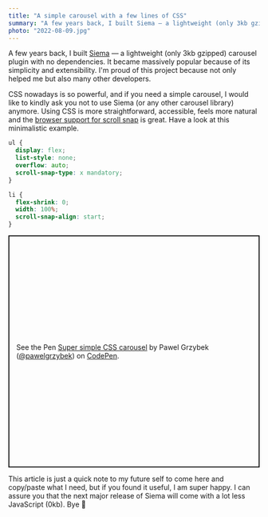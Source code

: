```yaml
---
title: "A simple carousel with a few lines of CSS"
summary: "A few years back, I built Siema — a lightweight (only 3kb gzipped) carousel plugin with no dependencies. Nowadays, I would like to ask you to stop using it."
photo: "2022-08-09.jpg"
---
```


A few years back, I built [Siema](https://pawelgrzybek.github.io/siema/) — a lightweight (only 3kb gzipped) carousel plugin with no dependencies. It became massively popular because of its simplicity and extensibility. I'm proud of this project because not only helped me but also many other developers.

CSS nowadays is so powerful, and if you need a simple carousel, I would like to kindly ask you not to use Siema (or any other carousel library) anymore. Using CSS is more straightforward, accessible, feels more natural and the [browser support for scroll snap](https://caniuse.com/css-snappoints) is great. Have a look at this minimalistic example.

```css
ul {
  display: flex;
  list-style: none;
  overflow: auto;
  scroll-snap-type: x mandatory;
}

li {
  flex-shrink: 0;
  width: 100%;
  scroll-snap-align: start;
}
```

<p>
<p class="codepen" data-height="464" data-default-tab="result" data-slug-hash="rNdKRGw" data-user="pawelgrzybek" style="height: 464px; box-sizing: border-box; display: flex; align-items: center; justify-content: center; border: 2px solid; margin: 1em 0; padding: 1em;">
  <span>See the Pen <a href="https://codepen.io/pawelgrzybek/pen/rNdKRGw">
  Super simple CSS carousel</a> by Pawel Grzybek (<a href="https://codepen.io/pawelgrzybek">@pawelgrzybek</a>)
  on <a href="https://codepen.io">CodePen</a>.</span>
</p>
<script async src="https://cpwebassets.codepen.io/assets/embed/ei.js"></script>
</p>

This article is just a quick note to my future self to come here and copy/paste what I need, but if you found it useful, I am super happy. I can assure you that the next major release of Siema will come with a lot less JavaScript (0kb). Bye 👋
